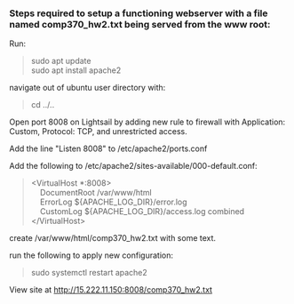 ### Steps required to setup a functioning webserver with a file named comp370_hw2.txt being served from the www root:

Run:
> sudo apt update<br>
> sudo apt install apache2

navigate out of ubuntu user directory with:
> cd ../..

Open port 8008 on Lightsail by adding new rule to firewall with Application: Custom, Protocol: TCP, and unrestricted access.

Add the line "Listen 8008" to /etc/apache2/ports.conf

Add the following to /etc/apache2/sites-available/000-default.conf:
> &lt;VirtualHost *:8008><br>
> &nbsp;&nbsp;&nbsp;&nbsp;DocumentRoot /var/www/html <br>
> &nbsp;&nbsp;&nbsp;&nbsp;ErrorLog ${APACHE_LOG_DIR}/error.log<br>
> &nbsp;&nbsp;&nbsp;&nbsp;CustomLog ${APACHE_LOG_DIR}/access.log combined<br>
> &lt;/VirtualHost>


create /var/www/html/comp370_hw2.txt with some text.

run the following to apply new configuration:
> sudo systemctl restart apache2

View site at http://15.222.11.150:8008/comp370_hw2.txt

